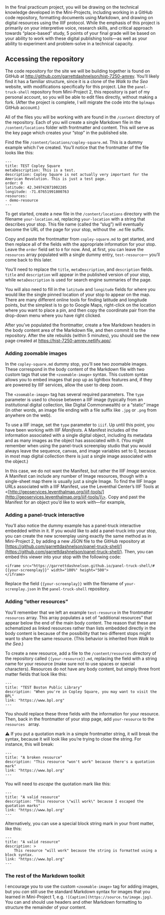 In the final practicum project, you will be drawing on the technical knowledge developed in the Mini-Projects, including working in a GitHub code repository, formatting documents using Markdown, and drawing on digital resources using the IIIF protocol. While the emphasis of this project is primarily on your interpretive voice, research skills, and critical approach towards “place-based” study, 5 points of your final grade will be based on your ability to work with these digital publishing tools—as well as your ability to experiment and problem-solve in a technical capacity.

## Accessing the repository

The code repository for the site we will be building together is found on GitHub at <http://github.com/garrettdashnelson/hist-7250-amrev>. You’ll likely find it has a familiar structure, since it is a clone of the _Walk to the Sea_ website, with modifications specifically for this project. Like the `panel-truck-shell` repository from Mini-Project 2, this repository is part of my personal account, so you will be able to edit files directly, without making a fork. (After the project is complete, I will migrate the code into the `bplmaps` GitHub account.)
 
All of the files you will be working with are found in the `/content` directory of the repository. Each of you will create a single Markdown file in the `/content/locations` folder with frontmatter and content. This will serve as the key page which creates your “stop” in the published site.

Find the file `/content/locations/copley-square.md`. This is a dummy example which I’ve created. You’ll notice that the frontmatter of the file looks like this:

``` 
---
title: TEST Copley Square
metaDescription: This is a test.
description: Copley Square is not actually very important for the American Revolution. This is just a test page.
order: 0
latitude: 42.349742871002285
longitude: -71.07651991800763
resources:
- demo-resource
---
```

To get started, create a new file in the `/content/locations` directory with the filename `your-location.md`, replacing `your-location` with a string that describes your stop. This file name (called the “slug”) will eventually become the URL of the page for your stop, without the `.md` file suffix.

Copy and paste the frontmatter from `copley-square.md` to get started, and then replace all of the fields with the appropriate information for your stop. Leave the `order` field set to `0` for now. And, at first, you can leave the `resources` array populated with a single dummy entry, `test-resource`— you’ll come back to this later.

You’ll need to replace the `title`, `metaDescription`, and `description` fields. `title` and `description` will appear in the published version of your stop, while `metaDescription` is used for search engine summaries of the page.

You will also need to fill in the `latitude` and `longitude` fields for where you would like the single pinned location of your stop to appear on the map. There are many different online tools for finding latitude and longitude points, but the simplest is to go to Google Maps, right-click on the location where you want to place a pin, and then copy the coordinate pair from the drop-down menu where you have right clicked.

After you’ve populated the frontmatter, create a few Markdown headers in the body content area of the Markdown file, and then commit it to the repository. After the site rebuilds (within 5 minutes), you should see the new page created at <https://hist-7250-amrev.netlify.app/>. 

### Adding zoomable images

In the `copley-square.md` dummy stop, you’ll see two zoomable images. These correspond in the body content of the Markdown file with two custom tags that use the `<zoomable-image>` syntax. This custom syntax allows you to embed images that pop up as lightbox features and, if they are powered by IIIF services, allow the user to deep zoom.

The `<zoomable-image>` tag has several required parameters. The `type`  parameter is used to choose between a IIIF image (typically from an institutional digital collection, like Digital Commonwealth) or a “static” image (in other words, an image file ending with a file suffix like `.jpg` or `.png` from anywhere on the web). 

To use a IIIF image, set the `type` parameter to `iiif`. Up until this point, you have been working with IIIF _Manifests_. A Manifest includes _all_ the information associated with a single digital object, including its metadata and as many images as the object has associated with it. (You might remember when using the panel-truck screenplay studio that you would always leave the sequence, canvas, and image variables set to 0, because in most map digital collection there is just a single image associated with the object.)

In this case, we do not want the Manifest, but rather the IIIF _Image_ service. A Manifest can include any number of Image resources, though with a single-sheet map there is usually just a single Image. To find the IIIF Image URLs associated with a IIIF Manifest, use the Leventhal Center’s IIIF Tools at \<[http://geoservices.leventhalmap.org/iiif-tools/](http://geoservices.leventhalmap.org/iiif-tools/)\>. Copy and past the Manifest for an object you’d like to work with—for example, 
 
### Adding a panel-truck interactive

You’ll also notice the dummy example has a panel-truck interactive embedded within in it. If you would like to add a panel-truck into your stop, you can create the new screenplay using exactly the same method as in Mini-Project 2, by adding a new JSON file to the GitHub repository at [https://github.com/garrettdashnelson/panel-truck-shell/](https://github.com/garrettdashnelson/panel-truck-shell/). Then, you can embed this viewer into your stop with the following code:

```
<iframe src="https://garrettdashnelson.github.io/panel-truck-shell/#{{your-screenplay}}" width="100%" height="500">
</iframe>
```

Replace the field `{{your-screenplay}}` with the filename of `your-screnplay.json` in the `panel-truck-shell` repository.


### Adding “other resources” 

You’ll remember that we left an example `test-resource` in the frontmatter `resources` array. This array populates a set of “additional resources” that appear below the end of the main body content. The reason that these are schematized as linked resources rather than lists embedded directly in the body content is because of the possibility that two different stops might want to share the same resource. (This behavior is inherited from _Walk to the Sea_.) 

To create a new resource, add a file to the `/content/resources` directory of the repository called `{{your-resource}}.md`, replacing the field with a string name for your resource (make sure not to use spaces or special characters). Resources do not have any body content, but simply three front matter fields that look like this:

```
---
title: "TEST Boston Public Library"
description: "When you're in Copley Square, you may want to visit the BPL"
link: "https://www.bpl.org"
---
```

You should replace these three fields with the information for your resource. Then, back in the frontmatter of your stop page, add `your-resource` to the `resources ` array.

⚠️  If you put a quotation mark in a simple frontmatter string, it will break the syntax, because it will look like you’re trying to close the string. For instance, this will break:

```
---
title: "A broken resource"
description: "This resource "won't work" because there's a quotation mark"
link: "https://www.bpl.org"
---
```

You will need to _escape_ the quotation mark like this:

```
---
title: "A valid resource"
description: "This resource \"will work\" because I escaped the quotation marks"
link: "https://www.bpl.org"
---
```

Alternatively, you can use a special block string mark in your front matter, like this:

```
---
title: "A valid resource"
description: >
    This resource "will work" because the string is formatted using a block syntax.
link: "https://www.bpl.org"
---
```


### The rest of the Markdown toolkit

I encourage you to use the custom `<zoomable-image>` tag for adding images, but you _can_ still use the standard Markdown syntax for images that you learned in Mini-Project 1, e.g. `![Caption](https://source.to/image.jpg)`. You can and should use headers and other Markdown formatting to structure the remainder of your content.
